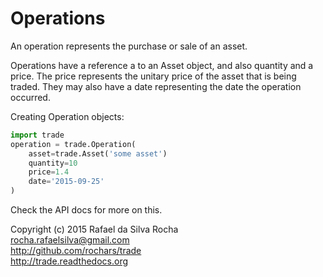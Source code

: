 # Operations

An operation represents the purchase or sale of an asset.

Operations have a reference a to an Asset object, and also quantity and a price.
The price represents the unitary price of the asset that is being traded.
They may also have a date representing the date the operation occurred.

Creating Operation objects:
```python
import trade
operation = trade.Operation(
    asset=trade.Asset('some asset')
    quantity=10
    price=1.4
    date='2015-09-25'
)
```

Check the API docs for more on this.


Copyright (c) 2015 Rafael da Silva Rocha  
rocha.rafaelsilva@gmail.com  
http://github.com/rochars/trade  
http://trade.readthedocs.org  
